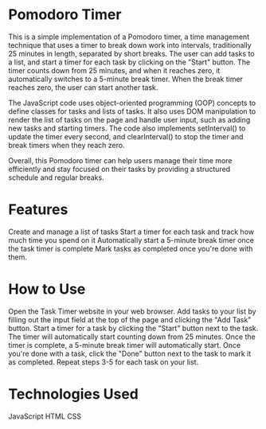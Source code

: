 # Pomodoro Timer
This is a simple implementation of a Pomodoro timer, a time management technique that uses a timer to break down work into intervals, traditionally 25 minutes in length, separated by short breaks. The user can add tasks to a list, and start a timer for each task by clicking on the "Start" button. The timer counts down from 25 minutes, and when it reaches zero, it automatically switches to a 5-minute break timer. When the break timer reaches zero, the user can start another task.

The JavaScript code uses object-oriented programming (OOP) concepts to define classes for tasks and lists of tasks. It also uses DOM manipulation to render the list of tasks on the page and handle user input, such as adding new tasks and starting timers. The code also implements setInterval() to update the timer every second, and clearInterval() to stop the timer and break timers when they reach zero.

Overall, this Pomodoro timer can help users manage their time more efficiently and stay focused on their tasks by providing a structured schedule and regular breaks.

# Features

Create and manage a list of tasks
Start a timer for each task and track how much time you spend on it
Automatically start a 5-minute break timer once the task timer is complete
Mark tasks as completed once you're done with them.

# How to Use

Open the Task Timer website in your web browser.
Add tasks to your list by filling out the input field at the top of the page and clicking the "Add Task" button.
Start a timer for a task by clicking the "Start" button next to the task.
The timer will automatically start counting down from 25 minutes. Once the timer is complete, a 5-minute break timer will automatically start.
Once you're done with a task, click the "Done" button next to the task to mark it as completed.
Repeat steps 3-5 for each task on your list.

# Technologies Used

JavaScript
HTML
CSS
